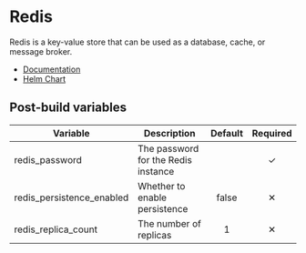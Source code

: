 # Redis

Redis is a key-value store that can be used as a database, cache, or message broker.

- [Documentation](https://redis.io/documentation)
- [Helm Chart](https://artifacthub.io/packages/helm/bitnami/redis)

## Post-build variables

| Variable                  | Description                         | Default | Required |
| ------------------------- | ----------------------------------- | :-----: | :------: |
| redis_password            | The password for the Redis instance |         |    ✓     |
| redis_persistence_enabled | Whether to enable persistence       |  false  |    ✕     |
| redis_replica_count       | The number of replicas              |    1    |    ✕     |
